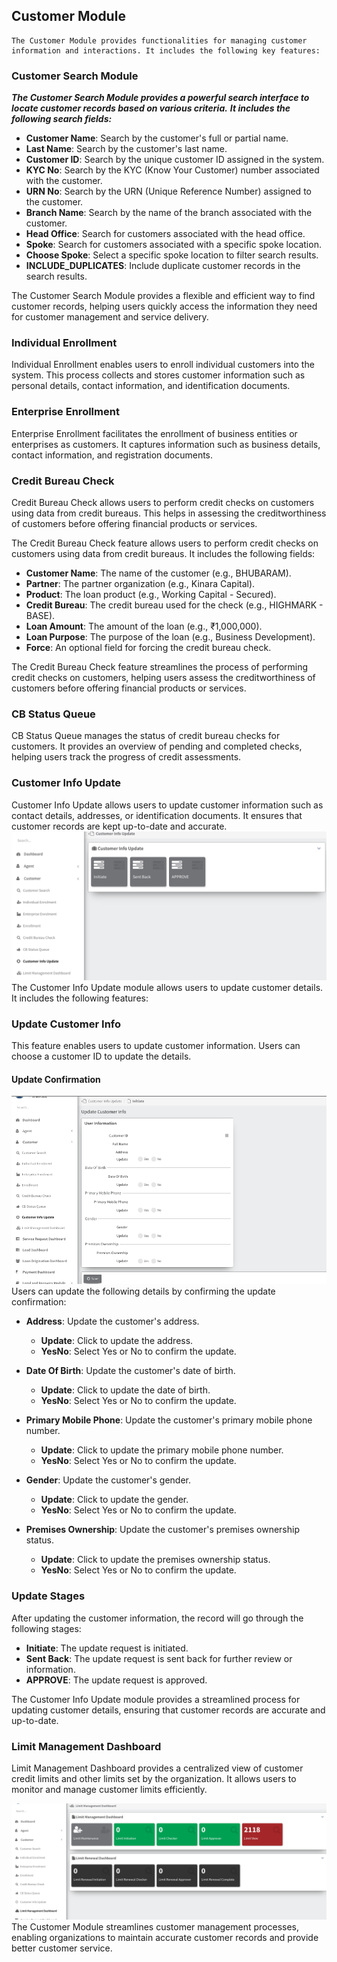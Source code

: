 ##     Customer Module

    The Customer Module provides functionalities for managing customer information and interactions. It includes the following key features:

### Customer Search Module

***The Customer Search Module provides a powerful search interface to locate customer records based on various criteria.***
***It includes the following search fields:***

- **Customer Name**: Search by the customer's full or partial name.
- **Last Name**: Search by the customer's last name.
- **Customer ID**: Search by the unique customer ID assigned in the system.
- **KYC No**: Search by the KYC (Know Your Customer) number associated with the customer.
- **URN No**: Search by the URN (Unique Reference Number) assigned to the customer.
- **Branch Name**: Search by the name of the branch associated with the customer.
- **Head Office**: Search for customers associated with the head office.
- **Spoke**: Search for customers associated with a specific spoke location.
- **Choose Spoke**: Select a specific spoke location to filter search results.
- **INCLUDE_DUPLICATES**: Include duplicate customer records in the search results.

The Customer Search Module provides a flexible and efficient way to find customer records, helping users quickly access the information they need for customer management and service delivery.


### Individual Enrollment
Individual Enrollment enables users to enroll individual customers into the system. This process collects and stores customer information such as personal details, contact information, and identification documents.

### Enterprise Enrollment
Enterprise Enrollment facilitates the enrollment of business entities or enterprises as customers. It captures information such as business details, contact information, and registration documents.

### Credit Bureau Check
Credit Bureau Check allows users to perform credit checks on customers using data from credit bureaus. This helps in assessing the creditworthiness of customers before offering financial products or services.

The Credit Bureau Check feature allows users to perform credit checks on customers using data from credit bureaus. It includes the following fields:

- **Customer Name**: The name of the customer (e.g., BHUBARAM).
- **Partner**: The partner organization (e.g., Kinara Capital).
- **Product**: The loan product (e.g., Working Capital - Secured).
- **Credit Bureau**: The credit bureau used for the check (e.g., HIGHMARK - BASE).
- **Loan Amount**: The amount of the loan (e.g., ₹1,000,000).
- **Loan Purpose**: The purpose of the loan (e.g., Business Development).
- **Force**: An optional field for forcing the credit bureau check.

The Credit Bureau Check feature streamlines the process of performing credit checks on customers, helping users assess the creditworthiness of customers before offering financial products or services.

### CB Status Queue
CB Status Queue manages the status of credit bureau checks for customers. It provides an overview of pending and completed checks, helping users track the progress of credit assessments.

### Customer Info Update

Customer Info Update allows users to update customer information such as contact details, addresses, or identification documents. It ensures that customer records are kept up-to-date and accurate.
![CUSTOMER_INFO_UPDATE](files/customer/customerInfoUpdate.png)
The Customer Info Update module allows users to update customer details. It includes the following features:

### Update Customer Info
This feature enables users to update customer information. Users can choose a customer ID to update the details.
#### Update Confirmation

![UPDATE_CUSTOMER_INFO](files/customer/updateCustomerInfo.png)
Users can update the following details by confirming the update confirmation:

- **Address**: Update the customer's address.
  - **Update**: Click to update the address.
  - **YesNo**: Select Yes or No to confirm the update.

- **Date Of Birth**: Update the customer's date of birth.
  - **Update**: Click to update the date of birth.
  - **YesNo**: Select Yes or No to confirm the update.

- **Primary Mobile Phone**: Update the customer's primary mobile phone number.
  - **Update**: Click to update the primary mobile phone number.
  - **YesNo**: Select Yes or No to confirm the update.

- **Gender**: Update the customer's gender.
  - **Update**: Click to update the gender.
  - **YesNo**: Select Yes or No to confirm the update.

- **Premises Ownership**: Update the customer's premises ownership status.
  - **Update**: Click to update the premises ownership status.
  - **YesNo**: Select Yes or No to confirm the update.

### Update Stages

After updating the customer information, the record will go through the following stages:

- **Initiate**: The update request is initiated.
- **Sent Back**: The update request is sent back for further review or information.
- **APPROVE**: The update request is approved.

The Customer Info Update module provides a streamlined process for updating customer details, ensuring that customer records are accurate and up-to-date.


### Limit Management Dashboard
Limit Management Dashboard provides a centralized view of customer credit limits and other limits set by the organization. It allows users to monitor and manage customer limits efficiently.

![USTOMER_LIMIT_INFO](files/customer/limitManagementDB.png)
The Customer Module streamlines customer management processes, enabling organizations to maintain accurate customer records and provide better customer service.
